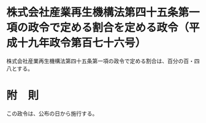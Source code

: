 # 株式会社産業再生機構法第四十五条第一項の政令で定める割合を定める政令（平成十九年政令第百七十六号）
株式会社産業再生機構法第四十五条第一項の政令で定める割合は、百分の百・四八とする。
# 附　則
この政令は、公布の日から施行する。
